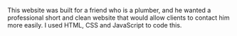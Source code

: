This website was built for a friend who is a plumber, and he wanted a professional short and clean website that would allow clients to contact him more easily.
I used HTML, CSS and JavaScript to code this.
